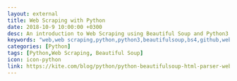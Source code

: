 ```yaml
---
layout: external
title: Web Scraping with Python
date: 2018-10-9 10:00:00 +0300
desc: An introduction to Web Scraping using Beautiful Soup and Python3
keywords: "web,web scraping,python,python3,beautifulsoup,bs4,github,website,blog,easy"
categories: [Python]
tags: [Python,Web Scraping, Beautiful Soup]
icon: icon-python
link: https://kite.com/blog/python/python-beautifulsoup-html-parser-web-scraping
---
```

